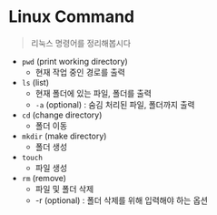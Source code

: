 # Linux Command

> 리눅스 명령어를 정리해봅시다

- `pwd` (print working directory)
    - 현재 작업 중인 경로를 출력
- `ls` (list)
    - 현재 폴더에 있는 파일, 폴더를 출력
    - `-a` (optional) : 숨김 처리된 파일, 폴더까지 출력
- `cd` (change directory)
    - 폴더 이동
- `mkdir` (make directory)
    - 폴더 생성
- `touch`
    - 파일 생성
- `rm` (remove)
    - 파일 및 폴더 삭제
    - -r (optional) : 폴더 삭제를 위해 입력해야 하는 옵션


